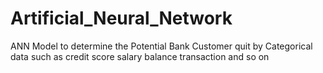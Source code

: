 # Artificial_Neural_Network
ANN Model to determine the Potential Bank Customer quit by Categorical data such as credit score salary balance transaction and so on
